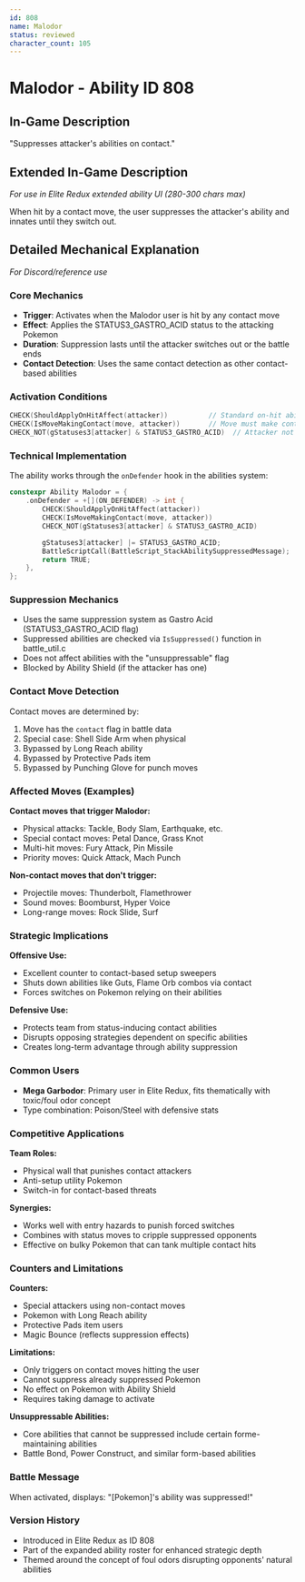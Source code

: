 ```yaml
---
id: 808
name: Malodor
status: reviewed
character_count: 105
---
```


# Malodor - Ability ID 808

## In-Game Description
"Suppresses attacker's abilities on contact."

## Extended In-Game Description
*For use in Elite Redux extended ability UI (280-300 chars max)*

When hit by a contact move, the user suppresses the attacker's ability and innates until they switch out.

## Detailed Mechanical Explanation
*For Discord/reference use*

### Core Mechanics
- **Trigger**: Activates when the Malodor user is hit by any contact move
- **Effect**: Applies the STATUS3_GASTRO_ACID status to the attacking Pokemon
- **Duration**: Suppression lasts until the attacker switches out or the battle ends
- **Contact Detection**: Uses the same contact detection as other contact-based abilities

### Activation Conditions
```cpp
CHECK(ShouldApplyOnHitAffect(attacker))          // Standard on-hit ability check
CHECK(IsMoveMakingContact(move, attacker))       // Move must make contact
CHECK_NOT(gStatuses3[attacker] & STATUS3_GASTRO_ACID)  // Attacker not already suppressed
```

### Technical Implementation
The ability works through the `onDefender` hook in the abilities system:

```cpp
constexpr Ability Malodor = {
    .onDefender = +[](ON_DEFENDER) -> int {
        CHECK(ShouldApplyOnHitAffect(attacker))
        CHECK(IsMoveMakingContact(move, attacker))
        CHECK_NOT(gStatuses3[attacker] & STATUS3_GASTRO_ACID)

        gStatuses3[attacker] |= STATUS3_GASTRO_ACID;
        BattleScriptCall(BattleScript_StackAbilitySuppressedMessage);
        return TRUE;
    },
};
```

### Suppression Mechanics
- Uses the same suppression system as Gastro Acid (STATUS3_GASTRO_ACID flag)
- Suppressed abilities are checked via `IsSuppressed()` function in battle_util.c
- Does not affect abilities with the "unsuppressable" flag
- Blocked by Ability Shield (if the attacker has one)

### Contact Move Detection
Contact moves are determined by:
1. Move has the `contact` flag in battle data
2. Special case: Shell Side Arm when physical
3. Bypassed by Long Reach ability
4. Bypassed by Protective Pads item
5. Bypassed by Punching Glove for punch moves

### Affected Moves (Examples)
**Contact moves that trigger Malodor:**
- Physical attacks: Tackle, Body Slam, Earthquake, etc.
- Special contact moves: Petal Dance, Grass Knot
- Multi-hit moves: Fury Attack, Pin Missile
- Priority moves: Quick Attack, Mach Punch

**Non-contact moves that don't trigger:**
- Projectile moves: Thunderbolt, Flamethrower
- Sound moves: Boomburst, Hyper Voice
- Long-range moves: Rock Slide, Surf

### Strategic Implications
**Offensive Use:**
- Excellent counter to contact-based setup sweepers
- Shuts down abilities like Guts, Flame Orb combos via contact
- Forces switches on Pokemon relying on their abilities

**Defensive Use:**
- Protects team from status-inducing contact abilities
- Disrupts opposing strategies dependent on specific abilities
- Creates long-term advantage through ability suppression

### Common Users
- **Mega Garbodor**: Primary user in Elite Redux, fits thematically with toxic/foul odor concept
- Type combination: Poison/Steel with defensive stats

### Competitive Applications
**Team Roles:**
- Physical wall that punishes contact attackers
- Anti-setup utility Pokemon
- Switch-in for contact-based threats

**Synergies:**
- Works well with entry hazards to punish forced switches
- Combines with status moves to cripple suppressed opponents
- Effective on bulky Pokemon that can tank multiple contact hits

### Counters and Limitations
**Counters:**
- Special attackers using non-contact moves
- Pokemon with Long Reach ability
- Protective Pads item users
- Magic Bounce (reflects suppression effects)

**Limitations:**
- Only triggers on contact moves hitting the user
- Cannot suppress already suppressed Pokemon
- No effect on Pokemon with Ability Shield
- Requires taking damage to activate

**Unsuppressable Abilities:**
- Core abilities that cannot be suppressed include certain forme-maintaining abilities
- Battle Bond, Power Construct, and similar form-based abilities

### Battle Message
When activated, displays: "[Pokemon]'s ability was suppressed!"

### Version History
- Introduced in Elite Redux as ID 808
- Part of the expanded ability roster for enhanced strategic depth
- Themed around the concept of foul odors disrupting opponents' natural abilities